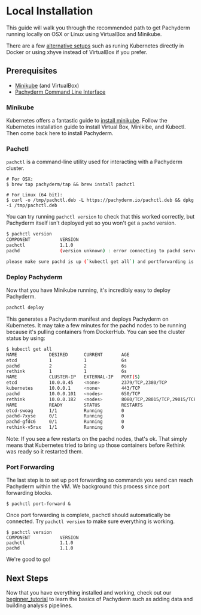 # Local Installation
This guide will walk you through the recommended path to get Pachyderm running locally on OSX or Linux using VirtualBox and Minikube. 

There are a few [alternative setups](LINK) such as runing Kubernetes directly in Docker or using xhyve instead of VirtualBox if you prefer. 

## Prerequisites
- [Minikube](#minikube) (and VirtualBox)
- [Pachyderm Command Line Interface](#pachctl)

### Minikube

Kubernetes offers a fantastic guide to [install minikube](http://kubernetes.io/docs/getting-started-guides/minikube). Follow the Kubernetes installation guide to install Virtual Box, Minikibe, and Kubectl. Then come back here to install Pachyderm. 

### Pachctl

`pachctl` is a command-line utility used for interacting with a Pachyderm cluster.


```shell
# For OSX:
$ brew tap pachyderm/tap && brew install pachctl

# For Linux (64 bit):
$ curl -o /tmp/pachctl.deb -L https://pachyderm.io/pachctl.deb && dpkg -i /tmp/pachctl.deb
```

You can try running `pachctl version` to check that this worked correctly, but Pachyderm itself isn't deployed yet so you won't get a `pachd` version. 

```sh
$ pachctl version
COMPONENT           VERSION
pachctl             1.1.0
pachd               (version unknown) : error connecting to pachd server at address (0.0.0.0:30650): context deadline exceeded

please make sure pachd is up (`kubectl get all`) and portforwarding is enabled
```

### Deploy Pachyderm
Now that you have Minikube running, it's incredibly easy to deploy Pachyderm.

```sh
pachctl deploy
```
This generates a Pachyderm manifest and deploys Pachyderm on Kubernetes. It may take a few minutes for the pachd nodes to be running because it's pulling containers from DockerHub. You can see the cluster status by using:

```sh
$ kubectl get all
NAME            DESIRED      CURRENT       AGE
etcd            1            1             6s
pachd           2            2             6s
rethink         1            1             6s
NAME            CLUSTER-IP   EXTERNAL-IP   PORT(S)                        AGE
etcd            10.0.0.45    <none>        2379/TCP,2380/TCP              6s
kubernetes      10.0.0.1     <none>        443/TCP                        6m
pachd           10.0.0.101   <nodes>       650/TCP                        6s
rethink         10.0.0.182   <nodes>       8080/TCP,28015/TCP,29015/TCP   6s
NAME            READY        STATUS        RESTARTS                       AGE
etcd-swoag      1/1          Running       0                              6s
pachd-7xyse     0/1          Running       0                              6s
pachd-gfdc6     0/1          Running       0                              6s
rethink-v5rsx   1/1          Running       0                              6s
```
Note: If you see a few restarts on the pachd nodes, that's ok. That simply means that Kubernetes tried to bring up those containers before Rethink was ready so it restarted them. 

### Port Forwarding

The last step is to set up port forwarding so commands you send can reach Pachyderm within the VM. We background this process since port forwarding blocks. 

```shell
$ pachctl port-forward &
```

Once port forwarding is complete, pachctl should automatically be connected. Try `pachctl version` to make sure everything is working. 

```shell
$ pachctl version
COMPONENT           VERSION
pachctl             1.1.0
pachd               1.1.0
```

We're good to go!


## Next Steps

Now that you have everything installed and working, check out our [beginner_tutorial](LINK) to learn the basics of Pachyderm such as adding data and building analysis pipelines. 



